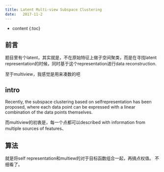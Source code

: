 ```yaml
--- 
title: Latent Multi-view Subspace Clustering
date:   2017-11-2
---
```




* content
{:toc}

## 前言
题目里有个latent，其实就是，不在原始特征上做子空间聚类，而是在寻找latent representation的时候，同时基于这个representation进行data reconstruction.

至于multiview，我感觉是用来凑数的吧
## intro
Recently, the subspace clustering based on selfrepresentation has been proposed, where each data point can be expressed with a linear combination of the data points themselves.

而multiview的初衷是，每一个点都可以described with information from multiple sources of features、

## 算法
就是将self representation和multiew的对于目标函数组合一起，再搞点权值。
不细看了。